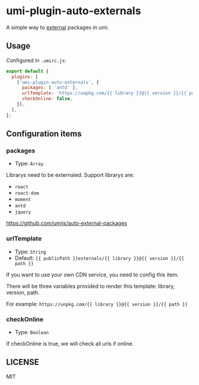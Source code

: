 # umi-plugin-auto-externals

A simple way to [external](https://webpack.js.org/configuration/externals/) packages in umi.

## Usage

Configured in `.umirc.js`:

```js
export default {
  plugins: [
    ['umi-plugin-auto-externals', {
      packages: [ 'antd' ],
      urlTemplate: 'https://unpkg.com/{{ library }}@{{ version }}/{{ path }}',
      checkOnline: false,
    }],
  ],
};
```

## Configuration items

### packages

* Type: `Array`

Librarys need to be externaled. Support librarys are:

* `react`
* `react-dom`
* `moment`
* `antd`
* `jquery`

https://github.com/umijs/auto-external-packages

### urlTemplate

* Type: `String`
* Default: `{{ publicPath }}externals/{{ library }}@{{ version }}/{{ path }}`

If you want to use your own CDN service, you need to config this item.

There will be three variables provided to render this template: library, version, path.

For example: `https://unpkg.com/{{ library }}@{{ version }}/{{ path }}`

### checkOnline

* Type: `Boolean`

If checkOnline is true, we will check all urls if online.

## LICENSE

MIT
